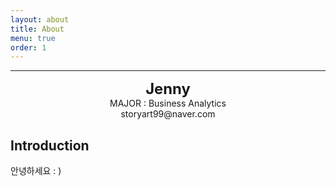 ```yaml
---
layout: about
title: About
menu: true
order: 1
---
```


* * *
<center>
<span style=
"font-size:170%;
font-weight:bold">
Jenny
</span>
</center>

<center>MAJOR : Business Analytics</center>

<center>storyart99@naver.com</center>

## Introduction

안녕하세요 : )


<!-- <center> University</center> -->

<!-- ## Personal Data
---
> 연락처: storyart99@naver.com -->

<!-- > Github : <a href="https://github.com/">https://github.com/</a> -->


<!-- ## Education
---
> Mar.2015 ~ Feb.2021 
>
> 

> Feb.2021 ~ 현재 : 
>
> -->

<!--
수정필요
## Research Interest
---

* TimeSeries Data Analysis
    + 
    + 
    + 
    + 

* Natural Language Pro
    + 
    + 
    + 

## Project

## Awards


## Work Experiences


## Skills and Certification
---
-Language : Python, R, SQL

-FrameWork: Pytorch, Tensorflow(Keras)

-->

